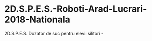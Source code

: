 # 2D.S.P.E.S.-Roboti-Arad-Lucrari-2018-Nationala
2D.S.P.E.S. Dozator de suc pentru elevii silitori -
